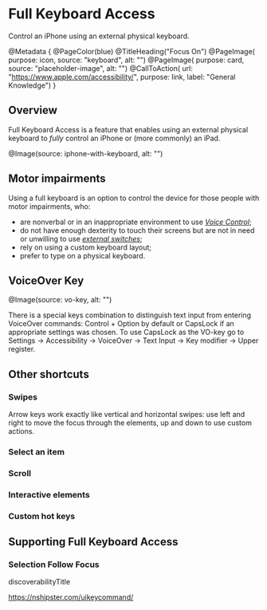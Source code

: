 # Full Keyboard Access

Control an iPhone using an external physical keyboard.

@Metadata {
    @PageColor(blue)
    @TitleHeading("Focus On")
    @PageImage(
               purpose: icon, 
               source: "keyboard", 
               alt: "")
    @PageImage(
               purpose: card, 
               source: "placeholder-image", 
               alt: "")
    @CallToAction(
                  url: "https://www.apple.com/accessibility/",
                  purpose: link, 
                  label: "General Knowledge")
}

## Overview

Full Keyboard Access is a feature that enables using an external physical keyboard to *fully* control an iPhone or (more commonly) an iPad. 

@Image(source: iphone-with-keyboard, alt: "")


## Motor impairments

Using a full keyboard is an option to control the device for those people with motor impairments, who:
- are nonverbal or in an inappropriate environment to use [*Voice Control*](<doc:VoiceControl>); 
- do not have enough dexterity to touch their screens but are not in need or unwilling to use [*external switches*](<doc:SwitchControl>);
- rely on using a custom keyboard layout; 
- prefer to type on a physical keyboard.


## VoiceOver Key
@Image(source: vo-key, alt: "")

There is a special keys combination to distinguish text input from entering VoiceOver commands: Control + Option by default or CapsLock if an appropriate settings was chosen. To use CapsLock as the VO-key go to Settings -> Accessibility -> VoiceOver -> Text Input -> Key modifier -> Upper register. 

## Other shortcuts 
### Swipes
Arrow keys work exactly like vertical and horizontal swipes: use left and right to move the focus through the elements, up and down to use custom actions. 

### Select an item
### Scroll
### Interactive elements 
### Custom hot keys 


## Supporting Full Keyboard Access
### Selection Follow Focus
discoverabilityTitle

https://nshipster.com/uikeycommand/
